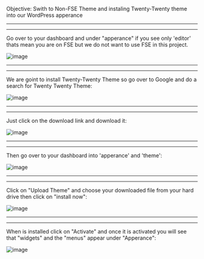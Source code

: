 Objective: Swith to Non-FSE Theme and instaling Twenty-Twenty theme into our WordPress apperance

<hr>
<hr>

<p>Go over to your dashboard and under "apperance" if you see only 'editor' thats mean you are on FSE but we do not want to use FSE in this project.</p>

![image](https://github.com/Oureyelet/WordPress-Personal-Trainer-Website/assets/69697624/d4613bdb-bb83-403a-a56c-094eb0abd0d4)

<hr>
<hr>

<p>We are goint to install Twenty-Twenty Theme so go over to Google and do a search for Twenty Twenty Theme:</p>

![image](https://github.com/Oureyelet/WordPress-Personal-Trainer-Website/assets/69697624/0e182d6a-08e6-439e-b37b-633b4108b7c0)

<hr>
<hr>

<p>Just click on the download link and download it:</p>

![image](https://github.com/Oureyelet/WordPress-Personal-Trainer-Website/assets/69697624/cc6cd948-da2a-405f-9531-75bcf21995d3)

<hr>
<hr>

<p>Then go over to your dashboard into 'apperance' and 'theme':</p>

![image](https://github.com/Oureyelet/WordPress-Personal-Trainer-Website/assets/69697624/8dc3a2d3-ffbb-46e0-b925-13a000466477)

<hr>
<hr>

<p>Click on "Upload Theme" and choose your downloaded file from your hard drive then click on "install now":</p>

![image](https://github.com/Oureyelet/WordPress-Personal-Trainer-Website/assets/69697624/04161e81-bd61-47a5-b555-2b22f7635e7e)

<hr>
<hr>

<p>When is installed click on "Activate" and once it is activated you will see that "widgets" and the "menus" appear under "Apperance":</p>

![image](https://github.com/Oureyelet/WordPress-Personal-Trainer-Website/assets/69697624/2839ace8-cdce-4dde-ad2f-c34ccf990e49)

